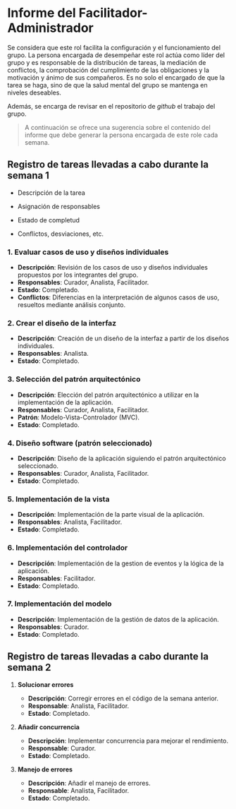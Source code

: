# Informe del Facilitador-Administrador

  Se considera que este rol facilita la configuración y el
  funcionamiento del grupo. La persona encargada de desempeñar este
  rol actúa como líder del grupo y es responsable de la distribución
  de tareas, la mediación de conflictos, la comprobación del
  cumplimiento de las obligaciones y la motivación y ánimo de sus
  compañeros. Es no solo el encargado de que la tarea se haga, sino de
  que la salud mental del grupo se mantenga en niveles deseables.
  
  Además, se encarga de revisar en el repositorio de _github_ el
  trabajo del grupo.


  > A continuación se ofrece una sugerencia sobre el contenido del
  > informe que debe generar la persona encargada de este role cada
  > semana.


##  Registro de tareas llevadas a cabo durante la semana 1

  - Descripción de la tarea
  
  - Asignación de responsables
  
  - Estado de completud
  
  - Conflictos, desviaciones, etc.
  

### 1. Evaluar casos de uso y diseños individuales
- **Descripción**: Revisión de los casos de uso y diseños individuales propuestos por los integrantes del grupo.
- **Responsables**: Curador, Analista, Facilitador.
- **Estado**: Completado.
- **Conflictos**: Diferencias en la interpretación de algunos casos de uso, resueltos mediante análisis conjunto.

### 2. Crear el diseño de la interfaz
- **Descripción**: Creación de un diseño de la interfaz a partir de los diseños individuales.
- **Responsables**: Analista.
- **Estado**: Completado.

### 3. Selección del patrón arquitectónico
- **Descripción**: Elección del patrón arquitectónico a utilizar en la implementación de la aplicación.
- **Responsables**: Curador, Analista, Facilitador.
- **Patrón**: Modelo-Vista-Controlador (MVC).
- **Estado**: Completado.

### 4. Diseño software (patrón seleccionado)
- **Descripción**: Diseño de la aplicación siguiendo el patrón arquitectónico seleccionado.
- **Responsables**: Curador, Analista, Facilitador.
- **Estado**: Completado.

### 5. Implementación de la vista
- **Descripción**: Implementación de la parte visual de la aplicación.
- **Responsables**: Analista, Facilitador.
- **Estado**: Completado.

### 6. Implementación del controlador
- **Descripción**: Implementación de la gestion de eventos y la lógica de la aplicación.
- **Responsables**: Facilitador.
- **Estado**: Completado.

### 7. Implementación del modelo
- **Descripción**: Implementación de la gestión de datos de la aplicación.
- **Responsables**: Curador.
- **Estado**: Completado.

##  Registro de tareas llevadas a cabo durante la semana 2
1. **Solucionar errores**
   - **Descripción**: Corregir errores en el código de la semana anterior.
   - **Responsable**: Analista, Facilitador.
   - **Estado**: Completado.

2. **Añadir concurrencia**
   - **Descripción**: Implementar concurrencia para mejorar el rendimiento.
   - **Responsable**: Curador.
   - **Estado**: Completado.

3. **Manejo de errores**
   - **Descripción**: Añadir el manejo de errores.
   - **Responsable**: Analista, Facilitador.
   - **Estado**: Completado.
